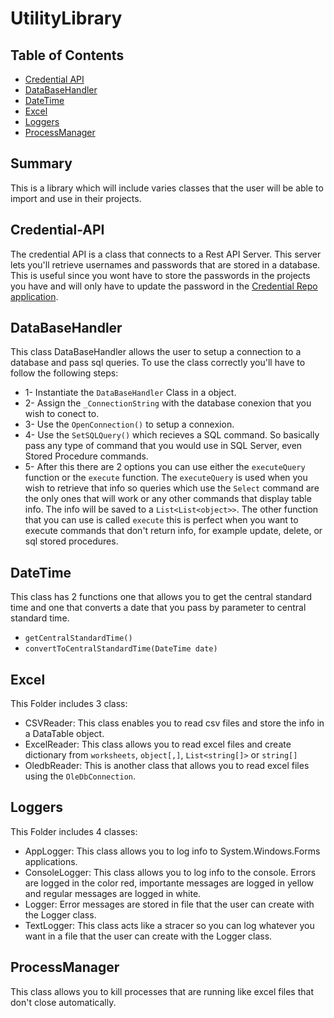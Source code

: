 # UtilityLibrary

## Table of Contents
* [Credential API](Credential-API)
* [DataBaseHandler](DatabaseHandler)
* [DateTime](DateTime)
* [Excel](Excel)
* [Loggers](Loggers)
* [ProcessManager](ProcessManager)

## Summary
This is a library which will include varies classes that the user will be able to import and use in their projects.

## Credential-API
The credential API is a class that connects to a Rest API Server. This server lets you'll retrieve usernames and passwords that are stored in a database. This is useful since you wont have to store the passwords in the projects you have and will only have to update the password in the [Credential Repo application](https://github.azc.ext.hp.com/SLAC-Dev/credential-app).

## DataBaseHandler

This class DataBaseHandler allows the user to setup a connection to a database and pass sql queries. To use the class correctly you'll have to follow the following steps:
* 1- Instantiate the `DataBaseHandler` Class in a object.
* 2- Assign the `_ConnectionString` with the database conexion that you wish to conect to.
* 3- Use the `OpenConnection()` to setup a connexion. 
* 4- Use the `SetSQLQuery()` which recieves a SQL command. So basically pass any type of command that you would use in SQL Server, even Stored Procedure commands.
* 5- After this there are 2 options you can use either the `executeQuery` function or the `execute` function. The `executeQuery` is used when you wish to retrieve that info so queries which use the `Select` command are the only ones that will work or any other commands that display table info. The info will be saved to a `List<List<object>>`. The other function that you can use is called `execute` this is perfect when you want to execute commands that don't return info, for example update, delete, or sql stored procedures.

## DateTime
This class has 2 functions one that allows you to get the central standard time and one that converts a date that you pass by parameter to central standard time.
* `getCentralStandardTime()`
* `convertToCentralStandardTime(DateTime date)`

## Excel
This Folder includes 3 class:
* CSVReader: This class enables you to read csv files and store the info in a DataTable object.
* ExcelReader: This class allows you to read excel files and create dictionary from `worksheets`, `object[,]`, `List<string[]>` or `string[]`
* OledbReader: This is another class that allows you to read excel files using the `OleDbConnection`.

## Loggers
This Folder includes 4 classes:
* AppLogger: This class allows you to log info to System.Windows.Forms applications.
* ConsoleLogger: This class allows you to log info to the console. Errors are logged in the color red, importante messages are logged in yellow and regular messages are logged in white.
* Logger: Error messages are stored in file that the user can create with the Logger class.
* TextLogger: This class acts like a stracer so you can log whatever you want in a file that the user can create with the Logger class.

## ProcessManager 
This class allows you to kill processes that are running like excel files that don't close automatically.



